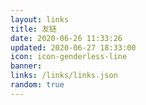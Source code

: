```yaml
---
layout: links
title: 友链
date: 2020-06-26 11:33:26
updated: 2020-06-27 18:33:00
icon: icon-genderless-line
banner:
links: /links/links.json
random: true
---
```

